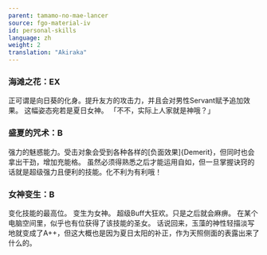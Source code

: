 ```yaml
---
parent: tamamo-no-mae-lancer
source: fgo-material-iv
id: personal-skills
language: zh
weight: 2
translation: "Akiraka"
---
```


### 海滩之花：EX

正可谓是向日葵的化身。提升友方的攻击力，并且会对男性Servant赋予追加效果。
这幅姿态宛若是夏日女神。
「不不，实际上人家就是神哦？」

### 盛夏的咒术：B

强力的魅惑能力。受击对象会受到各种各样的[负面效果]{Demerit}，但同时也会拿出干劲，增加充能格。
虽然必须得熟悉之后才能运用自如，但一旦掌握诀窍的话就是超级强力且便利的技能。化不利为有利哦！

### 女神变生：B

变化技能的最高位。
变生为女神。
超级Buff大狂欢。只是之后就会麻痹。
在某个电脑空间里，似乎也有位获得了该技能的圣女。
话说回来，玉藻的神性轻描淡写地就变成了A++，但这大概也是因为夏日太阳的补正，作为天照侧面的表露出来了什么的。
